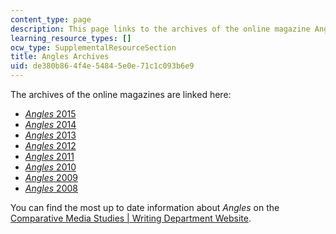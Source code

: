 ```yaml
---
content_type: page
description: This page links to the archives of the online magazine Angles.
learning_resource_types: []
ocw_type: SupplementalResourceSection
title: Angles Archives
uid: de380b86-4f4e-5484-5e0e-71c1c093b6e9
---
```


The archives of the online magazines are linked here:

*   [_Angles_ 2015](https://cmsw.mit.edu/angles/2015/)
*   [_Angles_ 2014](http://cmsw.mit.edu/angles/2014/)
*   [_Angles_ 2013](http://cmsw.mit.edu/angles/2013/)
*   [_Angles_ 2012](http://cmsw.mit.edu/angles/2012/?page_id=269)
*   [_Angles_ 2011](http://angles.scripts.mit.edu/angles2011/)
*   [_Angles_ 2010](http://web.mit.edu/angles/2010_TOC.html)
*   [_Angles_ 2009](http://web.mit.edu/angles/angles_toc09.html)
*   [_Angles_ 2008](http://web.mit.edu/angles2008/angles_toc08.html)

You can find the most up to date information about _Angles_ on the [Comparative Media Studies | Writing Department Website](http://cmsw.mit.edu/publications/angles/).